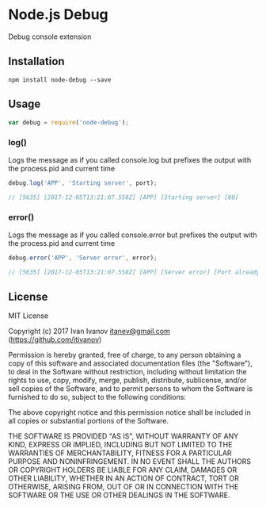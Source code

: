 # Node.js Debug

Debug console extension

## Installation

```
npm install node-debug --save
```

## Usage

``` js
var debug = require('node-debug');
```

### log()

Logs the message as if you called console.log but prefixes the output with the process.pid and current time

``` js
debug.log('APP', 'Starting server', port);

// [5635] [2017-12-05T13:21:07.558Z] [APP] [Starting server] [80]
```

### error()

Logs the message as if you called console.error but prefixes the output with the process.pid and current time

``` js
debug.error('APP', 'Server error', error);

// [5635] [2017-12-05T13:21:07.558Z] [APP] [Server error] [Port already in use]
```

## License

MIT License

Copyright (c) 2017 Ivan Ivanov <itanev@gmail.com> (https://github.com/itivanov)

Permission is hereby granted, free of charge, to any person obtaining a copy
of this software and associated documentation files (the "Software"), to deal
in the Software without restriction, including without limitation the rights
to use, copy, modify, merge, publish, distribute, sublicense, and/or sell
copies of the Software, and to permit persons to whom the Software is
furnished to do so, subject to the following conditions:

The above copyright notice and this permission notice shall be included in all
copies or substantial portions of the Software.

THE SOFTWARE IS PROVIDED "AS IS", WITHOUT WARRANTY OF ANY KIND, EXPRESS OR
IMPLIED, INCLUDING BUT NOT LIMITED TO THE WARRANTIES OF MERCHANTABILITY,
FITNESS FOR A PARTICULAR PURPOSE AND NONINFRINGEMENT. IN NO EVENT SHALL THE
AUTHORS OR COPYRIGHT HOLDERS BE LIABLE FOR ANY CLAIM, DAMAGES OR OTHER
LIABILITY, WHETHER IN AN ACTION OF CONTRACT, TORT OR OTHERWISE, ARISING FROM,
OUT OF OR IN CONNECTION WITH THE SOFTWARE OR THE USE OR OTHER DEALINGS IN THE
SOFTWARE.
